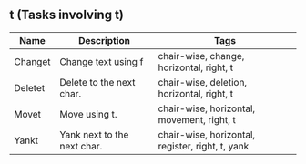 ## t (Tasks involving t)
| Name | Description | Tags
| --- | -------- | -------- |
|Changet | Change text using f | chair-wise, change, horizontal, right, t |
|Deletet | Delete to the next char. | chair-wise, deletion, horizontal, right, t |
|Movet | Move using t. | chair-wise, horizontal, movement, right, t |
|Yankt | Yank next to the next char. | chair-wise, horizontal, register, right, t, yank |
